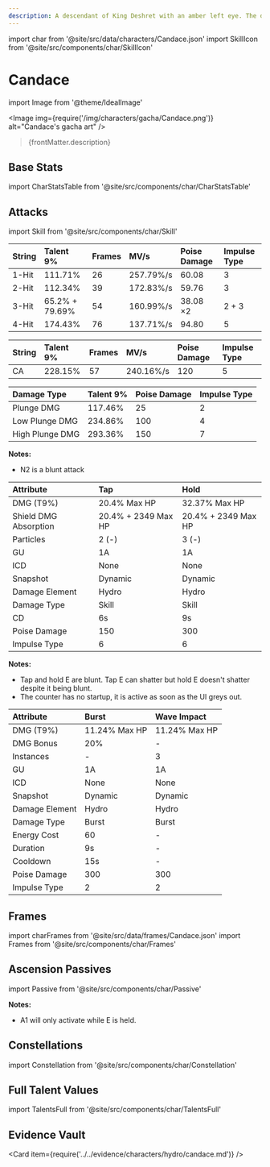 ```yaml
---
description: A descendant of King Deshret with an amber left eye. The defender of Aaru Village.
---
```


import char from '@site/src/data/characters/Candace.json'
import SkillIcon from '@site/src/components/char/SkillIcon'

# Candace

import Image from '@theme/IdealImage'

<Image img={require('/img/characters/gacha/Candace.png')} alt="Candace's gacha art" />
<blockquote>{frontMatter.description}</blockquote>

## Base Stats

import CharStatsTable from '@site/src/components/char/CharStatsTable'

<CharStatsTable char={char} />

## Attacks

import Skill from '@site/src/components/char/Skill'

<Tabs>
<TabItem value='na' label='Normal Attacks'>
<SkillIcon char={char} skill='na' />
<div class='talent-columns'>
<Skill char={char} skill='na' sectionFilter='Normal Attack' />

| String | Talent 9%       | Frames | MV/s      | Poise Damage | Impulse Type |
| :----- | :-------------- | :----- | :-------- | :----------- | :----------- |
| 1-Hit  | 111.71%         | 26     | 257.79%/s | 60.08        | 3            |
| 2-Hit  | 112.34%         | 39     | 172.83%/s | 59.76        | 3            |
| 3-Hit  | 65.2% \+ 79.69% | 54     | 160.99%/s | 38.08 ×2     | 2 \+ 3       |
| 4-Hit  | 174.43%         | 76     | 137.71%/s | 94.80        | 5            |

</div>
<div class='talent-columns'>
<Skill char={char} skill='na' sectionFilter='Charged Attack' />

| String | Talent 9%        | Frames | MV/s      | Poise Damage | Impulse Type |
| :----- | :--------------- | :----- | :-------- | :----------- | :----------- |
| CA     | 228.15%          | 57     | 240.16%/s | 120          | 5            |

</div>
<div class='talent-columns'>
<Skill char={char} skill='na' sectionFilter='Plunging Attack' />

| Damage Type     | Talent 9% | Poise Damage | Impulse Type |
| :-------------- | :-------- | :----------- | :----------- |
| Plunge DMG      | 117.46%   | 25           | 2            |
| Low Plunge DMG  | 234.86%   | 100          | 4            |
| High Plunge DMG | 293.36%   | 150          | 7            |

</div>

**Notes:**
* N2 is a blunt attack
  
</TabItem>

<TabItem value='e' label='Skill'>
<SkillIcon char={char} skill='e' />
<div class='talent-columns'>
<Skill char={char} skill='e' />

| Attribute                 | Tap                  | Hold                 |
| :-----------------------  | :------------------- | :------------------- |
| DMG \(T9%\)               | 20.4% Max HP         | 32.37% Max HP        |
| Shield DMG Absorption     | 20.4% \+ 2349 Max HP | 20.4% \+ 2349 Max HP |
| Particles                 | 2 \(-\)              | 3 \(-\)              |
| GU                        | 1A                   | 1A                   |
| ICD                       | None                 | None                 |
| Snapshot                  | Dynamic              | Dynamic              |
| Damage Element            | Hydro                | Hydro                |
| Damage Type               | Skill                | Skill                |
| CD                        | 6s                   | 9s                   |
| Poise Damage              | 150                  | 300                  |
| Impulse Type              | 6                    | 6                    |

</div>

**Notes:**
* Tap and hold E are blunt. Tap E can shatter but hold E doesn't shatter despite it being blunt.
* The counter has no startup, it is active as soon as the UI greys out.
  
</TabItem>

<TabItem value='q' label='Burst'>
<SkillIcon char={char} skill='q' />
<div class='talent-columns'>
<Skill char={char} skill='q'/>

| Attribute         | Burst         | Wave Impact   |
| :---------------- | :------------ | :------------ |
| DMG \(T9%\)       | 11.24% Max HP | 11.24% Max HP |
| DMG Bonus         | 20%           | -             |
| Instances         | -             | 3             |
| GU                | 1A            | 1A            |
| ICD               | None          | None          |
| Snapshot          | Dynamic       | Dynamic       |
| Damage Element    | Hydro         | Hydro         |
| Damage Type       | Burst         | Burst         |
| Energy Cost       | 60            | -             |
| Duration          | 9s            | -             |
| Cooldown          | 15s           | -             |
| Poise Damage      | 300           | 300           |
| Impulse Type      | 2             | 2             |

</div>

</TabItem>
</Tabs>

## Frames

import charFrames from '@site/src/data/frames/Candace.json'
import Frames from '@site/src/components/char/Frames'

<Frames data={charFrames} />

## Ascension Passives

import Passive from '@site/src/components/char/Passive'

<Tabs>
<TabItem value='passive' label='Passive'>
<Passive char={char} passive={2} />
</TabItem>

<TabItem value='a1' label='Ascension 1'>
<Passive char={char} passive={0} />
  
**Notes:**
* A1 will only activate while E is held.
  
</TabItem>

<TabItem value="a4" label="Ascension 4">
<Passive char={char} passive={1} />
</TabItem>
</Tabs>

## Constellations

import Constellation from '@site/src/components/char/Constellation'

<Tabs>
<TabItem value='c1' label='C1'>
<Constellation char={char} constellation={1} />
</TabItem>

<TabItem value='c2' label='C2'>
<Constellation char={char} constellation={2} />
</TabItem>

<TabItem value='c3' label='C3'>
<Constellation char={char} constellation={3} />
</TabItem>

<TabItem value='c4' label='C4'>
<Constellation char={char} constellation={4} />
</TabItem>

<TabItem value='c5' label='C5'>
<Constellation char={char} constellation={5} />
</TabItem>

<TabItem value='c6' label='C6'>
<Constellation char={char} constellation={6} />
</TabItem>
</Tabs>

## Full Talent Values

import TalentsFull from '@site/src/components/char/TalentsFull'

<TalentsFull char={char}/>

## Evidence Vault

<Card item={require('../../evidence/characters/hydro/candace.md')} />
